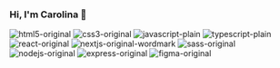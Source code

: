 ### Hi, I'm Carolina 👋

![html5-original](https://user-images.githubusercontent.com/84996315/220206934-82274885-4b04-481d-a5dc-19c4ead9f801.svg)
![css3-original](https://user-images.githubusercontent.com/84996315/220206942-746ac90b-a999-4929-bae8-5d6a11765c0c.svg)
![javascript-plain](https://user-images.githubusercontent.com/84996315/220206950-d088c90f-949c-4d07-aeb2-907e140b2c9b.svg)
![typescript-plain](https://user-images.githubusercontent.com/84996315/220206958-34e54797-c115-4f8b-bc8f-48fb77e24c9c.svg)
![react-original](https://user-images.githubusercontent.com/84996315/220206971-fb3722b3-8d2c-474b-a870-ed3d37e608c2.svg)
![nextjs-original-wordmark](https://user-images.githubusercontent.com/84996315/220206987-23fb7bce-ad3c-4bc1-87ee-88611f1113dd.svg)
![sass-original](https://user-images.githubusercontent.com/84996315/220207008-19709665-9c4e-43ea-b9ed-0095f83ab2e7.svg)
![nodejs-original](https://user-images.githubusercontent.com/84996315/220207024-5f86d0a1-b0b1-485d-a670-69e9019fed9e.svg)
![express-original](https://user-images.githubusercontent.com/84996315/220207033-c2586261-953e-46fa-9057-c0bedfec8e9c.svg)
![figma-original](https://user-images.githubusercontent.com/84996315/220207087-03c8b489-568f-47f3-912f-30baad7824bc.svg)

<!--
**carolinavalladares/carolinavalladares** is a ✨ _special_ ✨ repository because its `README.md` (this file) appears on your GitHub profile.

Here are some ideas to get you started:

- 🔭 I’m currently working on ...
- 🌱 I’m currently learning ...
- 👯 I’m looking to collaborate on ...
- 🤔 I’m looking for help with ...
- 💬 Ask me about ...
- 📫 How to reach me: ...
- 😄 Pronouns: ...
- ⚡ Fun fact: ...
-->
